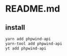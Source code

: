 # README.md

    

## install

```bash
yarn add phpwind-api
yarn-tool add phpwind-api
yt add phpwind-api
```

